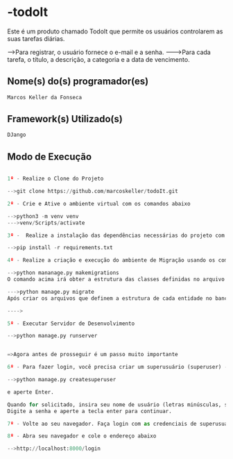 # -todoIt

Este é um produto chamado TodoIt que permite os usuários controlarem as suas tarefas diárias. 

-->Para registrar, o usuário fornece o e-mail e a senha. 
--->Para cada tarefa, o título, a descrição, a categoria e a data de vencimento.

## Nome(s) do(s) programador(es)

```bash
Marcos Keller da Fonseca
```

## Framework(s) Utilizado(s)

```python
DJango
```

## Modo de Execução

```python

1º - Realize o Clone do Projeto

-->git clone https://github.com/marcoskeller/todoIt.git

2º - Crie e Ative o ambiente virtual com os comandos abaixo

-->python3 -m venv venv
--->venv/Scripts/activate

3º -  Realize a instalação das dependências necessárias do projeto com o comando abaixo

-->pip install -r requirements.txt

4º - Realize a criação e execução do ambiente de Migração usando os comandos abaixo

-->python mananage.py makemigrations
O comando acima irá obter a estrutura das classes definidas no arquivo models.py e criará os arquivos de migração de cada classe.

--->python manage.py migrate
Após criar os arquivos que definem a estrutura de cada entidade no banco de dados, precisamos executar estas migrações. Para isso, utilizamos o comando acima

---->

5º - Executar Servidor de Desenvolvimento

-->python manage.py runserver


=>Agora antes de prosseguir é um passo muito importante

6º - Para fazer login, você precisa criar um superusuário (superuser) - uma conta de usuário que pode controlar tudo no site. Volte à linha de comando, digite o comando abaixo: 

-->python manage.py createsuperuser 

e aperte Enter.

Quando for solicitado, insira seu nome de usuário (letras minúsculas, sem espaços), e-mail e senha. Não se preocupe por não conseguir ver a senha que está digitando - é assim mesmo. 
Digite a senha e aperte a tecla enter para continuar. 

7º - Volte ao seu navegador. Faça login com as credenciais de superusuário que você escolheu; você deverá ver o painel de controle de administração do Django.

8º - Abra seu navegador e cole o endereço abaixo

-->http://localhost:8000/login

```